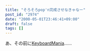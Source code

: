 ```yaml
---
title: "そろそろpop'n完成させなきゃなー"
post_id: "2974"
date: "2000-05-01T23:46:41+09:00"
draft: false
tags: []
---
```



あ、その前に[KeyboardMania](/km-iik)……
